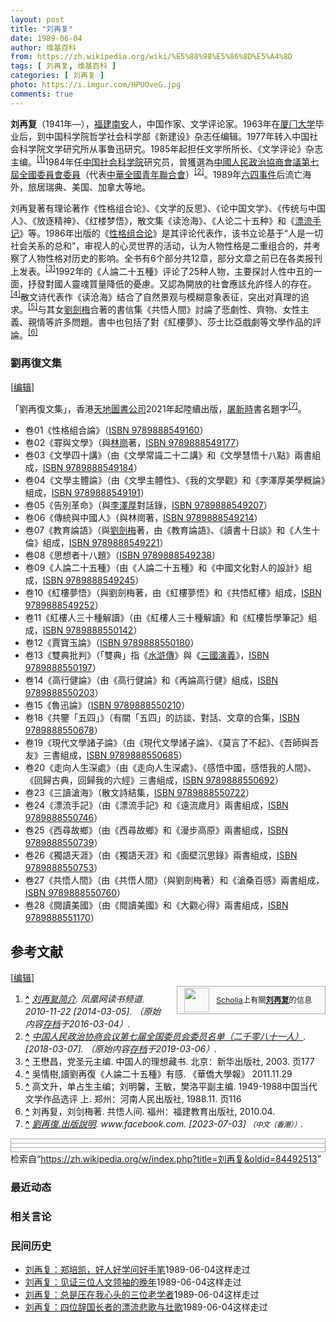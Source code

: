 ```yaml
---
layout: post
title: "刘再复"
date: 1989-06-04
author: 维基百科
from: https://zh.wikipedia.org/wiki/%E5%88%98%E5%86%8D%E5%A4%8D
tags: [ 刘再复, 维基百科 ]
categories: [ 刘再复 ]
photo: https://i.imgur.com/HPUOveG.jpg
comments: true
---
```

<div class="mw-content-ltr mw-parser-output" lang="zh" dir="ltr"><style data-mw-deduplicate="TemplateStyles:r83732082">.mw-parser-output .infobox-subbox{padding:0;border:none;margin:-3px;width:auto;min-width:100%;font-size:100%;clear:none;float:none;background-color:transparent}.mw-parser-output .infobox-3cols-child{margin:auto}.mw-parser-output .infobox .navbar{font-size:100%}body.skin-minerva .mw-parser-output .infobox-header,body.skin-minerva .mw-parser-output .infobox-subheader,body.skin-minerva .mw-parser-output .infobox-above,body.skin-minerva .mw-parser-output .infobox-title,body.skin-minerva .mw-parser-output .infobox-image,body.skin-minerva .mw-parser-output .infobox-full-data,body.skin-minerva .mw-parser-output .infobox-below{text-align:center}@media screen{html.skin-theme-clientpref-night .mw-parser-output .infobox-full-data:not(.notheme)>div:not(.notheme)[style]{background:#1f1f23!important;color:#f8f9fa}@media screen and (prefers-color-scheme:dark){html.skin-theme-clientpref-os .mw-parser-output .infobox-full-data:not(.notheme) div:not(.notheme){background:#1f1f23!important;color:#f8f9fa}}html.skin-theme-clientpref-night .mw-parser-output .infobox td div:not(.notheme)[style]{background:transparent!important;color:var(--color-base,#202122)}@media screen and (prefers-color-scheme:dark){html.skin-theme-clientpref-os .mw-parser-output .infobox td div:not(.notheme)[style]{background:transparent!important;color:var(--color-base,#202122)}}html.skin-theme-clientpref-night .mw-parser-output .infobox td div.NavHead:not(.notheme)[style]{background:transparent!important}}@media screen and (prefers-color-scheme:dark){html.skin-theme-clientpref-os .mw-parser-output .infobox td div.NavHead:not(.notheme)[style]{background:transparent!important}}@media(min-width:640px){body.skin--responsive .mw-parser-output .infobox-table{display:table!important}body.skin--responsive .mw-parser-output .infobox-table>caption{display:table-caption!important}body.skin--responsive .mw-parser-output .infobox-table>tbody{display:table-row-group}body.skin--responsive .mw-parser-output .infobox-table tr{display:table-row!important}body.skin--responsive .mw-parser-output .infobox-table th,body.skin--responsive .mw-parser-output .infobox-table td{padding-left:inherit;padding-right:inherit}}</style>
<p><b>刘再复</b>（1941年<span class="useeditintro" title="Template:BLP editintro">—</span>），<a href="/wiki/%E7%A6%8F%E5%BB%BA" class="mw-redirect" title="福建">福建</a><a href="/wiki/%E5%8D%97%E5%AE%89" class="mw-redirect" title="南安">南安</a>人，中国作家、文学评论家。1963年在<a href="/wiki/%E5%8E%A6%E9%97%A8%E5%A4%A7%E5%AD%A6" title="厦门大学">厦门大学</a>毕业后，到中国科学院哲学社会科学部《新建设》杂志任编辑。1977年转入中国社会科学院文学研究所从事鲁迅研究。1985年起担任文学所所长、《文学评论》杂志主编。<sup id="cite_ref-1" class="reference"><a href="#cite_note-1"><span class="cite-bracket">[</span>1<span class="cite-bracket">]</span></a></sup>1984年任<a href="/wiki/%E4%B8%AD%E5%9B%BD%E7%A4%BE%E4%BC%9A%E7%A7%91%E5%AD%A6%E9%99%A2" title="中国社会科学院">中国社会科学院</a>研究员，曾獲選為<a href="/wiki/%E4%B8%AD%E5%9B%BD%E4%BA%BA%E6%B0%91%E6%94%BF%E6%B2%BB%E5%8D%8F%E5%95%86%E4%BC%9A%E8%AE%AE%E7%AC%AC%E4%B8%83%E5%B1%8A%E5%85%A8%E5%9B%BD%E5%A7%94%E5%91%98%E4%BC%9A%E5%A7%94%E5%91%98%E5%90%8D%E5%8D%95" title="中国人民政治协商会议第七届全国委员会委员名单">中國人民政治協商會議第七屆全國委員會委員</a>（代表<a href="/wiki/%E4%B8%AD%E8%8F%AF%E5%85%A8%E5%9C%8B%E9%9D%92%E5%B9%B4%E8%81%AF%E5%90%88%E6%9C%83" class="mw-redirect" title="中華全國青年聯合會">中華全國青年聯合會</a>）<sup id="cite_ref-2" class="reference"><a href="#cite_note-2"><span class="cite-bracket">[</span>2<span class="cite-bracket">]</span></a></sup>。1989年<a href="/wiki/%E5%85%AD%E5%9B%9B%E4%BA%8B%E4%BB%B6" title="六四事件">六四事件</a>后流亡海外，旅居瑞典、美国、加拿大等地。
</p>
<div class="mw-heading mw-heading2"></div>
<p>刘再复著有理论著作《性格组合论》、《文学的反思》、《论中国文学》、《传统与中国人》、《放逐精神》、《红楼梦悟》，散文集《读沧海》、《人论二十五种》和《<a href="/w/index.php?title=%E6%BC%82%E6%B5%81%E6%89%8B%E8%AE%B0&amp;action=edit&amp;redlink=1" class="new" title="漂流手记（页面不存在）">漂流手记</a>》等。1986年出版的《<a href="/w/index.php?title=%E6%80%A7%E6%A0%BC%E7%BB%84%E5%90%88%E8%AE%BA&amp;action=edit&amp;redlink=1" class="new" title="性格组合论（页面不存在）">性格组合论</a>》是其评论代表作，该书立论基于“人是一切社会关系的总和”，审视人的心灵世界的活动，认为人物性格是二重组合的，并考察了人物性格对历史的影响。全书有6个部分共12章，部分文章之前已在各类报刊上发表。<sup id="cite_ref-3" class="reference"><a href="#cite_note-3"><span class="cite-bracket">[</span>3<span class="cite-bracket">]</span></a></sup>1992年的《人論二十五種》评论了25种人物，主要探討人性中丑的一面，抒發對國人靈魂質量降低的憂慮。又認為開放的社會應該允許怪人的存在。<sup id="cite_ref-4" class="reference"><a href="#cite_note-4"><span class="cite-bracket">[</span>4<span class="cite-bracket">]</span></a></sup>散文诗代表作《读沧海》结合了自然景观与模糊意象表征，突出对真理的追求。<sup id="cite_ref-5" class="reference"><a href="#cite_note-5"><span class="cite-bracket">[</span>5<span class="cite-bracket">]</span></a></sup>与其女<a href="/w/index.php?title=%E5%8A%89%E5%8A%8D%E6%A2%85&amp;action=edit&amp;redlink=1" class="new" title="劉劍梅（页面不存在）">劉劍梅</a>合著的書信集《共悟人間》討論了悲劇性、齊物、女性主義、親情等許多問題。書中也包括了對《紅樓夢》、莎士比亞戲劇等文學作品的評論。<sup id="cite_ref-6" class="reference"><a href="#cite_note-6"><span class="cite-bracket">[</span>6<span class="cite-bracket">]</span></a></sup>
</p>
<div class="mw-heading mw-heading3"><h3 id="劉再復文集"><span id=".E5.8A.89.E5.86.8D.E5.BE.A9.E6.96.87.E9.9B.86"></span>劉再復文集</h3><span class="mw-editsection"><span class="mw-editsection-bracket">[</span><a href="/w/index.php?title=%E5%88%98%E5%86%8D%E5%A4%8D&amp;action=edit&amp;section=2" title="编辑章节：劉再復文集"><span>编辑</span></a><span class="mw-editsection-bracket">]</span></span></div>
<p>「劉再復文集」，香港<a href="/wiki/%E5%A4%A9%E5%9C%B0%E5%9C%96%E6%9B%B8" title="天地圖書">天地圖書公司</a>2021年起陸續出版，<a href="/w/index.php?title=%E5%B1%A0%E6%96%B0%E6%99%82&amp;action=edit&amp;redlink=1" class="new" title="屠新時（页面不存在）">屠新時</a>書名題字<sup id="cite_ref-7" class="reference"><a href="#cite_note-7"><span class="cite-bracket">[</span>7<span class="cite-bracket">]</span></a></sup>。
</p>
<ul><li>卷01《性格組合論》（<a href="/wiki/Special:%E7%BD%91%E7%BB%9C%E4%B9%A6%E6%BA%90/9789888549160" class="internal mw-magiclink-isbn">ISBN 9789888549160</a>）</li>
<li>卷02《罪與文學》（與<a href="/wiki/%E6%9E%97%E5%B4%97" class="mw-redirect mw-disambig" title="林崗">林崗</a>著，<a href="/wiki/Special:%E7%BD%91%E7%BB%9C%E4%B9%A6%E6%BA%90/9789888549177" class="internal mw-magiclink-isbn">ISBN 9789888549177</a>）</li>
<li>卷03《文學四十講》（由《文學常識二十二講》和《文學慧悟十八點》兩書組成，<a href="/wiki/Special:%E7%BD%91%E7%BB%9C%E4%B9%A6%E6%BA%90/9789888549184" class="internal mw-magiclink-isbn">ISBN 9789888549184</a>）</li>
<li>卷04《文學主體論》（由《文學主體性》、《我的文學觀》和《李澤厚美學概論》組成，<a href="/wiki/Special:%E7%BD%91%E7%BB%9C%E4%B9%A6%E6%BA%90/9789888549191" class="internal mw-magiclink-isbn">ISBN 9789888549191</a>）</li>
<li>卷05《告別革命》（與<a href="/wiki/%E6%9D%8E%E6%B3%BD%E5%8E%9A" title="李泽厚">李澤厚</a>對話錄，<a href="/wiki/Special:%E7%BD%91%E7%BB%9C%E4%B9%A6%E6%BA%90/9789888549207" class="internal mw-magiclink-isbn">ISBN 9789888549207</a>）</li>
<li>卷06《傳統與中國人》（與林崗著，<a href="/wiki/Special:%E7%BD%91%E7%BB%9C%E4%B9%A6%E6%BA%90/9789888549214" class="internal mw-magiclink-isbn">ISBN 9789888549214</a>）</li>
<li>卷07《教育論語》（與<a href="/w/index.php?title=%E5%8A%89%E5%8A%8D%E6%A2%85&amp;action=edit&amp;redlink=1" class="new" title="劉劍梅（页面不存在）">劉劍梅</a>著，由《教育論語》、《讀書十日談》和《人生十倫》組成，<a href="/wiki/Special:%E7%BD%91%E7%BB%9C%E4%B9%A6%E6%BA%90/9789888549221" class="internal mw-magiclink-isbn">ISBN 9789888549221</a>）</li>
<li>卷08《思想者十八題》（<a href="/wiki/Special:%E7%BD%91%E7%BB%9C%E4%B9%A6%E6%BA%90/9789888549238" class="internal mw-magiclink-isbn">ISBN 9789888549238</a>）</li>
<li>卷09《人論二十五種》（由《人論二十五種》和《中國文化對人的設計》組成，<a href="/wiki/Special:%E7%BD%91%E7%BB%9C%E4%B9%A6%E6%BA%90/9789888549245" class="internal mw-magiclink-isbn">ISBN 9789888549245</a>）</li>
<li>卷10《紅樓夢悟》（與劉劍梅著，由《紅樓夢悟》和《共悟紅樓》組成，<a href="/wiki/Special:%E7%BD%91%E7%BB%9C%E4%B9%A6%E6%BA%90/9789888549252" class="internal mw-magiclink-isbn">ISBN 9789888549252</a>）</li>
<li>卷11《紅樓人三十種解讀》（由《紅樓人三十種解讀》和《紅樓哲學筆記》組成，<a href="/wiki/Special:%E7%BD%91%E7%BB%9C%E4%B9%A6%E6%BA%90/9789888550142" class="internal mw-magiclink-isbn">ISBN 9789888550142</a>）</li>
<li>卷12《賈寶玉論》（<a href="/wiki/Special:%E7%BD%91%E7%BB%9C%E4%B9%A6%E6%BA%90/9789888550180" class="internal mw-magiclink-isbn">ISBN 9789888550180</a>）</li>
<li>卷13《雙典批判》（「雙典」指《<a href="/wiki/%E6%B0%B4%E6%BB%B8%E5%82%B3" class="mw-redirect" title="水滸傳">水滸傳</a>》與《<a href="/wiki/%E4%B8%89%E5%9C%8B%E6%BC%94%E7%BE%A9" class="mw-redirect" title="三國演義">三國演義</a>》，<a href="/wiki/Special:%E7%BD%91%E7%BB%9C%E4%B9%A6%E6%BA%90/9789888550197" class="internal mw-magiclink-isbn">ISBN 9789888550197</a>）</li>
<li>卷14《高行健論》（由《高行健論》和《再論高行健》組成，<a href="/wiki/Special:%E7%BD%91%E7%BB%9C%E4%B9%A6%E6%BA%90/9789888550203" class="internal mw-magiclink-isbn">ISBN 9789888550203</a>）</li>
<li>卷15《魯迅論》（<a href="/wiki/Special:%E7%BD%91%E7%BB%9C%E4%B9%A6%E6%BA%90/9789888550210" class="internal mw-magiclink-isbn">ISBN 9789888550210</a>）</li>
<li>卷18《共鑒「五四」》（有關「五四」的訪談、對話、文章的合集，<a href="/wiki/Special:%E7%BD%91%E7%BB%9C%E4%B9%A6%E6%BA%90/9789888550678" class="internal mw-magiclink-isbn">ISBN 9789888550678</a>）</li>
<li>卷19《現代文學諸子論》（由《現代文學諸子論》、《莫言了不起》、《吾師與吾友》三書組成，<a href="/wiki/Special:%E7%BD%91%E7%BB%9C%E4%B9%A6%E6%BA%90/9789888550685" class="internal mw-magiclink-isbn">ISBN 9789888550685</a>）</li>
<li>卷20《走向人生深處》（由《走向人生深處》、《感悟中國，感悟我的人間》、《回歸古典，回歸我的六經》三書組成，<a href="/wiki/Special:%E7%BD%91%E7%BB%9C%E4%B9%A6%E6%BA%90/9789888550692" class="internal mw-magiclink-isbn">ISBN 9789888550692</a>）</li>
<li>卷23《三讀滄海》（散文詩結集，<a href="/wiki/Special:%E7%BD%91%E7%BB%9C%E4%B9%A6%E6%BA%90/9789888550722" class="internal mw-magiclink-isbn">ISBN 9789888550722</a>）</li>
<li>卷24《漂流手記》（由《漂流手記》和《遠流歲月》兩書組成，<a href="/wiki/Special:%E7%BD%91%E7%BB%9C%E4%B9%A6%E6%BA%90/9789888550746" class="internal mw-magiclink-isbn">ISBN 9789888550746</a>）</li>
<li>卷25《西尋故鄉》（由《西尋故鄉》和《漫步高原》兩書組成，<a href="/wiki/Special:%E7%BD%91%E7%BB%9C%E4%B9%A6%E6%BA%90/9789888550739" class="internal mw-magiclink-isbn">ISBN 9789888550739</a>）</li>
<li>卷26《獨語天涯》（由《獨語天涯》和《面壁沉思錄》兩書組成，<a href="/wiki/Special:%E7%BD%91%E7%BB%9C%E4%B9%A6%E6%BA%90/9789888550753" class="internal mw-magiclink-isbn">ISBN 9789888550753</a>）</li>
<li>卷27《共悟人間》（由《共悟人間》（與劉劍梅著）和《滄桑百感》兩書組成，<a href="/wiki/Special:%E7%BD%91%E7%BB%9C%E4%B9%A6%E6%BA%90/9789888550760" class="internal mw-magiclink-isbn">ISBN 9789888550760</a>）</li>
<li>卷28《閱讀美國》（由《閱讀美國》和《大觀心得》兩書組成，<a href="/wiki/Special:%E7%BD%91%E7%BB%9C%E4%B9%A6%E6%BA%90/9789888551170" class="internal mw-magiclink-isbn">ISBN 9789888551170</a>）</li></ul>
<div class="mw-heading mw-heading2"><h2 id="参考文献"><span id=".E5.8F.82.E8.80.83.E6.96.87.E7.8C.AE"></span>参考文献</h2><span class="mw-editsection"><span class="mw-editsection-bracket">[</span><a href="/w/index.php?title=%E5%88%98%E5%86%8D%E5%A4%8D&amp;action=edit&amp;section=3" title="编辑章节：参考文献"><span>编辑</span></a><span class="mw-editsection-bracket">]</span></span></div>
<style data-mw-deduplicate="TemplateStyles:r82655521">.mw-parser-output .side-box{margin:4px 0;box-sizing:border-box;border:1px solid #aaa;font-size:88%;line-height:1.25em;background-color:#f9f9f9;display:flow-root}.mw-parser-output .side-box-abovebelow,.mw-parser-output .side-box-text{padding:0.25em 0.9em}.mw-parser-output .side-box-image{padding:2px 0 2px 0.9em;text-align:center}.mw-parser-output .side-box-imageright{padding:2px 0.9em 2px 0;text-align:center}@media(min-width:500px){.mw-parser-output .side-box-flex{display:flex;align-items:center}.mw-parser-output .side-box-text{flex:1}}@media(min-width:720px){.mw-parser-output .side-box{width:238px}.mw-parser-output .side-box-right{clear:right;float:right;margin-left:1em}.mw-parser-output .side-box-left{margin-right:1em}}</style><div class="side-box metadata side-box-right"><style data-mw-deduplicate="TemplateStyles:r82655520">.mw-parser-output .plainlist ol,.mw-parser-output .plainlist ul{line-height:inherit;list-style:none;margin:0;padding:0}.mw-parser-output .plainlist ol li,.mw-parser-output .plainlist ul li{margin-bottom:0}</style>
<div class="side-box-flex">
<div class="side-box-image"><span class="noviewer" typeof="mw:File"><span><img alt="" src="//upload.wikimedia.org/wikipedia/commons/thumb/3/32/Scholia_logo.svg/40px-Scholia_logo.svg.png" decoding="async" width="40" height="39" class="mw-file-element" srcset="//upload.wikimedia.org/wikipedia/commons/thumb/3/32/Scholia_logo.svg/60px-Scholia_logo.svg.png 1.5x, //upload.wikimedia.org/wikipedia/commons/thumb/3/32/Scholia_logo.svg/80px-Scholia_logo.svg.png 2x" data-file-width="107" data-file-height="104"></span></span></div>
<div class="side-box-text plainlist"><a href="https://www.wikidata.org/wiki/Wikidata:Scholia/zh" class="extiw" title="d:Wikidata:Scholia/zh">Scholia</a>上有關<b><a href="https://iw.toolforge.org/scholia/author/Q9110416" class="extiw" title="toolforge:scholia/author/Q9110416">刘再复</a></b>的信息</div></div>
</div>
<div class="reflist" style="list-style-type: decimal;">
<ol class="references">
<li id="cite_note-1"><span class="mw-cite-backlink"><b><a href="#cite_ref-1">^</a></b></span> <span class="reference-text"><cite class="citation web"><a rel="nofollow" class="external text" href="http://book.ifeng.com/shupingzhoukan/special/duyao27/ziliao/detail_2010_11/22/3191289_0.shtml?_from_ralated">刘再复简介</a>. 凤凰网读书频道. 2010-11-22 <span class="reference-accessdate"> [<span class="nowrap">2014-03-05</span>]</span>. （原始内容<a rel="nofollow" class="external text" href="https://web.archive.org/web/20160304132611/http://book.ifeng.com/shupingzhoukan/special/duyao27/ziliao/detail_2010_11/22/3191289_0.shtml?_from_ralated">存档</a>于2016-03-04）.</cite><span title="ctx_ver=Z39.88-2004&amp;rfr_id=info%3Asid%2Fzh.wikipedia.org%3A%E5%88%98%E5%86%8D%E5%A4%8D&amp;rft.btitle=%E5%88%98%E5%86%8D%E5%A4%8D%E7%AE%80%E4%BB%8B&amp;rft.date=2010-11-22&amp;rft.genre=unknown&amp;rft.pub=%E5%87%A4%E5%87%B0%E7%BD%91%E8%AF%BB%E4%B9%A6%E9%A2%91%E9%81%93&amp;rft_id=http%3A%2F%2Fbook.ifeng.com%2Fshupingzhoukan%2Fspecial%2Fduyao27%2Fziliao%2Fdetail_2010_11%2F22%2F3191289_0.shtml%3F_from_ralated&amp;rft_val_fmt=info%3Aofi%2Ffmt%3Akev%3Amtx%3Abook" class="Z3988"><span style="display:none;">&nbsp;</span></span></span>
</li>
<li id="cite_note-2"><span class="mw-cite-backlink"><b><a href="#cite_ref-2">^</a></b></span> <span class="reference-text"><cite class="citation web"><a rel="nofollow" class="external text" href="http://www.cppcc.gov.cn/2011/10/10/ARTI1318215943328394.shtml">中国人民政治协商会议第七届全国委员会委员名单（二千零八十一人）</a>.  <span class="reference-accessdate"> [<span class="nowrap">2018-03-07</span>]</span>. （原始内容<a rel="nofollow" class="external text" href="https://web.archive.org/web/20190306044102/http://www.cppcc.gov.cn/2011/10/10/ARTI1318215943328394.shtml">存档</a>于2019-03-06）.</cite><span title="ctx_ver=Z39.88-2004&amp;rfr_id=info%3Asid%2Fzh.wikipedia.org%3A%E5%88%98%E5%86%8D%E5%A4%8D&amp;rft.btitle=%E4%B8%AD%E5%9B%BD%E4%BA%BA%E6%B0%91%E6%94%BF%E6%B2%BB%E5%8D%8F%E5%95%86%E4%BC%9A%E8%AE%AE%E7%AC%AC%E4%B8%83%E5%B1%8A%E5%85%A8%E5%9B%BD%E5%A7%94%E5%91%98%E4%BC%9A%E5%A7%94%E5%91%98%E5%90%8D%E5%8D%95%EF%BC%88%E4%BA%8C%E5%8D%83%E9%9B%B6%E5%85%AB%E5%8D%81%E4%B8%80%E4%BA%BA%EF%BC%89&amp;rft.genre=unknown&amp;rft_id=http%3A%2F%2Fwww.cppcc.gov.cn%2F2011%2F10%2F10%2FARTI1318215943328394.shtml&amp;rft_val_fmt=info%3Aofi%2Ffmt%3Akev%3Amtx%3Abook" class="Z3988"><span style="display:none;">&nbsp;</span></span></span>
</li>
<li id="cite_note-3"><span class="mw-cite-backlink"><b><a href="#cite_ref-3">^</a></b></span> <span class="reference-text">王懋昌，党圣元主编. 中国人的理想藏书. 北京：新华出版社, 2003. 页177</span>
</li>
<li id="cite_note-4"><span class="mw-cite-backlink"><b><a href="#cite_ref-4">^</a></b></span> <span class="reference-text">吳情樹,讀劉再復《人論二十五種》有感. 《華僑大學報》 2011.11.29</span>
</li>
<li id="cite_note-5"><span class="mw-cite-backlink"><b><a href="#cite_ref-5">^</a></b></span> <span class="reference-text">高文升，单占生主编；刘明馨，王敏，樊洛平副主编. 1949-1988中国当代文学作品选评 上. 郑州：河南人民出版社, 1988.11. 页116</span>
</li>
<li id="cite_note-6"><span class="mw-cite-backlink"><b><a href="#cite_ref-6">^</a></b></span> <span class="reference-text">刘再复，刘剑梅著. 共悟人间. 福州：福建教育出版社, 2010.04. </span>
</li>
<li id="cite_note-7"><span class="mw-cite-backlink"><b><a href="#cite_ref-7">^</a></b></span> <span class="reference-text"><cite class="citation web"><a rel="nofollow" class="external text" href="https://www.facebook.com/cosmosbooks.hk/posts/pfbid0YTCubYCJwN8ydTzoRD3Skbxaps9jb5zM2tPfvHzYgw45ihtJwBCcKTMY4Uv7g7DFl">劉再復.出版說明</a>. www.facebook.com.  <span class="reference-accessdate"> [<span class="nowrap">2023-07-03</span>]</span> <span style="font-family: sans-serif; cursor: default; color:var(--color-subtle, #54595d); font-size: 0.8em; bottom: 0.1em; font-weight: bold;" title="连接到中文（香港）网页">（中文（香港））</span>.</cite><span title="ctx_ver=Z39.88-2004&amp;rfr_id=info%3Asid%2Fzh.wikipedia.org%3A%E5%88%98%E5%86%8D%E5%A4%8D&amp;rft.atitle=%E5%8A%89%E5%86%8D%E5%BE%A9.%E5%87%BA%E7%89%88%E8%AA%AA%E6%98%8E&amp;rft.genre=unknown&amp;rft.jtitle=www.facebook.com&amp;rft_id=https%3A%2F%2Fwww.facebook.com%2Fcosmosbooks.hk%2Fposts%2Fpfbid0YTCubYCJwN8ydTzoRD3Skbxaps9jb5zM2tPfvHzYgw45ihtJwBCcKTMY4Uv7g7DFl&amp;rft_val_fmt=info%3Aofi%2Ffmt%3Akev%3Amtx%3Ajournal" class="Z3988"><span style="display:none;">&nbsp;</span></span></span>
</li>
</ol></div>
<div class="navbox-styles"><style data-mw-deduplicate="TemplateStyles:r84265675">.mw-parser-output .hlist dl,.mw-parser-output .hlist ol,.mw-parser-output .hlist ul{margin:0;padding:0}.mw-parser-output .hlist dd,.mw-parser-output .hlist dt,.mw-parser-output .hlist li{margin:0;display:inline}.mw-parser-output .hlist.inline,.mw-parser-output .hlist.inline dl,.mw-parser-output .hlist.inline ol,.mw-parser-output .hlist.inline ul,.mw-parser-output .hlist dl dl,.mw-parser-output .hlist dl ol,.mw-parser-output .hlist dl ul,.mw-parser-output .hlist ol dl,.mw-parser-output .hlist ol ol,.mw-parser-output .hlist ol ul,.mw-parser-output .hlist ul dl,.mw-parser-output .hlist ul ol,.mw-parser-output .hlist ul ul{display:inline}.mw-parser-output .hlist .mw-empty-li{display:none}.mw-parser-output .hlist dt::after{content:" :"}.mw-parser-output .hlist dd::after,.mw-parser-output .hlist li::after{content:" · ";font-weight:bold}.mw-parser-output .hlist-pipe dd::after,.mw-parser-output .hlist-pipe li::after{content:" | ";font-weight:normal}.mw-parser-output .hlist-hyphen dd::after,.mw-parser-output .hlist-hyphen li::after{content:" - ";font-weight:normal}.mw-parser-output .hlist-comma dd::after,.mw-parser-output .hlist-comma li::after{content:"、";font-weight:normal}.mw-parser-output .hlist dd:last-child::after,.mw-parser-output .hlist dt:last-child::after,.mw-parser-output .hlist li:last-child::after{content:none}.mw-parser-output .hlist ol{counter-reset:listitem}.mw-parser-output .hlist ol>li{counter-increment:listitem}.mw-parser-output .hlist ol>li::before{content:" "counter(listitem)"\a0 "}.mw-parser-output .hlist dd ol>li:first-child::before,.mw-parser-output .hlist dt ol>li:first-child::before,.mw-parser-output .hlist li ol>li:first-child::before{content:"（"counter(listitem)"\a0 "}.mw-parser-output ul.cslist,.mw-parser-output ul.sslist{margin:0;padding:0;display:inline-block;list-style:none}.mw-parser-output .cslist li,.mw-parser-output .sslist li{margin:0;display:inline-block}.mw-parser-output .cslist li::after{content:"，"}.mw-parser-output .sslist li::after{content:"；"}.mw-parser-output .cslist li:last-child::after,.mw-parser-output .sslist li:last-child::after{content:none}</style><style data-mw-deduplicate="TemplateStyles:r84261037">.mw-parser-output .navbox{box-sizing:border-box;border:1px solid #a2a9b1;width:100%;clear:both;font-size:88%;text-align:center;padding:1px;margin:1em auto 0}.mw-parser-output .navbox .navbox{margin-top:0}.mw-parser-output .navbox+.navbox,.mw-parser-output .navbox+.navbox-styles+.navbox{margin-top:-1px}.mw-parser-output .navbox-inner,.mw-parser-output .navbox-subgroup{width:100%}.mw-parser-output .navbox-group,.mw-parser-output .navbox-title,.mw-parser-output .navbox-abovebelow{text-align:center;padding-left:1em;padding-right:1em}.mw-parser-output .navbox-group{white-space:nowrap;text-align:right}.mw-parser-output .navbox,.mw-parser-output .navbox-subgroup{background-color:#fdfdfd}.mw-parser-output .navbox-list{border-color:#fdfdfd}.mw-parser-output .navbox-list-with-group{text-align:left;border-left-width:2px;border-left-style:solid}.mw-parser-output tr+tr>.navbox-abovebelow,.mw-parser-output tr+tr>.navbox-group,.mw-parser-output tr+tr>.navbox-image,.mw-parser-output tr+tr>.navbox-list{border-top:2px solid #fdfdfd}.mw-parser-output .navbox-title{background-color:#ccf;position:relative}.mw-parser-output .navbox-abovebelow,.mw-parser-output .navbox-group,.mw-parser-output .navbox-subgroup .navbox-title{background-color:#ddf}.mw-parser-output .navbox-subgroup .navbox-group,.mw-parser-output .navbox-subgroup .navbox-abovebelow{background-color:#e6e6ff}.mw-parser-output .navbox-even{background-color:#f7f7f7}.mw-parser-output .navbox-odd{background-color:transparent}.mw-parser-output .navbox .hlist td dl,.mw-parser-output .navbox .hlist td ol,.mw-parser-output .navbox .hlist td ul,.mw-parser-output .navbox td.hlist dl,.mw-parser-output .navbox td.hlist ol,.mw-parser-output .navbox td.hlist ul{padding:0.125em 0}.mw-parser-output .navbox .navbar{display:block;font-size:100%}.mw-parser-output .navbox-title .navbar{float:left;text-align:left;margin-right:0.5em;width:auto;padding-left:0.2em;position:absolute;left:1em}.mw-parser-output .navbox .mw-collapsible-toggle{margin-left:0.5em;position:absolute;right:1em}body.skin--responsive .mw-parser-output .navbox-image img{max-width:none!important}@media print{body.ns-0 .mw-parser-output .navbox{display:none!important}}</style></div><div role="navigation" class="navbox" aria-labelledby="中华全国青年联合会第六届委员会" style="padding:3px"></div>
<div class="navbox-styles"><link rel="mw-deduplicated-inline-style" href="mw-data:TemplateStyles:r84265675"><link rel="mw-deduplicated-inline-style" href="mw-data:TemplateStyles:r84261037"></div><div role="navigation" class="navbox" aria-labelledby="中国作家协会第四届理事会" style="padding:3px"></div>
<div class="navbox-styles"><link rel="mw-deduplicated-inline-style" href="mw-data:TemplateStyles:r84265675"><link rel="mw-deduplicated-inline-style" href="mw-data:TemplateStyles:r84261037"></div><div role="navigation" class="navbox authority-control" aria-labelledby="-&amp;#123;zh-cn:规范控制;zh-tw:權威控制;&amp;#125;--&amp;#123;zh-cn:数据库;zh-tw:資料庫&amp;#125;-_frameless&amp;#124;text-top&amp;#124;10px&amp;#124;alt=編輯維基數據鏈接&amp;#124;link=https&amp;#58;//www.wikidata.org/wiki/Q9110416#identifiers&amp;#124;class=noprint&amp;#124;編輯維基數據鏈接" style="padding:3px"></div>
<!-- 
NewPP limit report
Parsed by mw‐web.eqiad.main‐846d566968‐tj5nh
Cached time: 20250108212328
Cache expiry: 2592000
Reduced expiry: false
Complications: []
CPU time usage: 0.492 seconds
Real time usage: 0.631 seconds
Preprocessor visited node count: 2444/1000000
Post‐expand include size: 60709/2097152 bytes
Template argument size: 1137/2097152 bytes
Highest expansion depth: 20/100
Expensive parser function count: 14/500
Unstrip recursion depth: 0/20
Unstrip post‐expand size: 31037/5000000 bytes
Lua time usage: 0.228/10.000 seconds
Lua memory usage: 3974585/52428800 bytes
Number of Wikibase entities loaded: 1/400
-->
<!--
Transclusion expansion time report (%,ms,calls,template)
100.00%  488.594      1 -total
 32.16%  157.110      1 Template:Infobox_writer
 21.58%  105.431      1 Template:中华全国青年联合会第六届委员会
 21.52%  105.135      2 Template:Navbox
 20.41%   99.704      1 Template:Infobox
 13.11%   64.032      1 Template:Reflist
 11.15%   54.473      3 Template:Cite_web
 11.04%   53.921      1 Template:Scholia
 10.26%   50.135      1 Template:Side_box
  9.56%   46.727      1 Template:Authority_control
-->

<!-- Saved in parser cache with key zhwiki:pcache:3143870:|#|:idhash:canonical!zh and timestamp 20250108212328 and revision id 84492513. Rendering was triggered because: page-view
 -->
</div><!--esi <esi:include src="/esitest-fa8a495983347898/content" /> --><noscript><img src="https://login.wikimedia.org/wiki/Special:CentralAutoLogin/start?useformat=desktop&amp;type=1x1&amp;usesul3=0" alt="" width="1" height="1" style="border: none; position: absolute;"></noscript>
<div class="printfooter" data-nosnippet="">检索自“<a dir="ltr" href="https://zh.wikipedia.org/w/index.php?title=刘再复&amp;oldid=84492513">https://zh.wikipedia.org/w/index.php?title=刘再复&amp;oldid=84492513</a>”</div><div id="recent-news"><h3>最近动态</h3><ul></ul></div><div id="open-opinion"><h3>相关言论</h3><ul></ul></div><div id="mjls-record"><h3>民间历史</h3><ul><li><a href="https://nodebe4.github.io/mjlsh/1989-06-04/%E5%88%98%E5%86%8D%E5%A4%8D-%E9%83%91%E5%9F%B9%E5%87%AF-%E5%A5%BD%E4%BA%BA%E5%A5%BD%E5%AD%A6%E9%97%AE%E5%A5%BD%E6%89%8B%E7%AC%94/" title="刘再复">刘再复：郑培凯，好人好学问好手笔</a><time>1989-06-04</time><a class="tag">这样走过</a></li>
<li><a href="https://nodebe4.github.io/mjlsh/1989-06-04/%E5%88%98%E5%86%8D%E5%A4%8D-%E8%A7%81%E8%AF%81%E4%B8%89%E4%BD%8D%E4%BA%BA%E6%96%87%E9%A2%86%E8%A2%96%E7%9A%84%E6%99%9A%E5%B9%B4/" title="刘再复">刘再复：见证三位人文领袖的晚年</a><time>1989-06-04</time><a class="tag">这样走过</a></li>
<li><a href="https://nodebe4.github.io/mjlsh/1989-06-04/%E5%88%98%E5%86%8D%E5%A4%8D-%E6%80%BB%E6%98%AF%E5%8E%8B%E5%9C%A8%E6%88%91%E5%BF%83%E5%A4%B4%E7%9A%84%E4%B8%89%E4%BD%8D%E8%80%81%E5%AD%A6%E8%80%85/" title="刘再复">刘再复：总是压在我心头的三位老学者</a><time>1989-06-04</time><a class="tag">这样走过</a></li>
<li><a href="https://nodebe4.github.io/mjlsh/1989-06-04/%E5%88%98%E5%86%8D%E5%A4%8D-%E5%9B%9B%E4%BD%8D%E8%BE%9E%E5%9B%BD%E9%95%BF%E8%80%85%E7%9A%84%E6%BC%82%E6%B5%81%E6%82%B2%E6%AD%8C%E4%B8%8E%E5%A3%AE%E6%AD%8C/" title="刘再复">刘再复：四位辞国长者的漂流悲歌与壮歌</a><time>1989-06-04</time><a class="tag">这样走过</a></li>
</ul></div>
